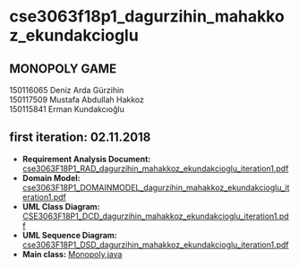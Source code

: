 # cse3063f18p1_dagurzihin_mahakkoz_ekundakcioglu
## MONOPOLY GAME

150116065 Deniz Arda Gürzihin  
150117509 Mustafa Abdullah Hakkoz  
150115841 Erman Kundakcıoğlu  



## first iteration: 02.11.2018

- **Requirement Analysis Document:** [cse3063F18P1_RAD_dagurzihin_mahakkoz_ekundakcioglu_iteration1.pdf](https://github.com/denizgurzihin/cse3063f18p1_dagurzihin_mahakkoz_ekundakcioglu/blob/master/iteration1/cse3063F18P1_RAD_dagurzihin_mahakkoz_ekundakcioglu_iteration1.pdf)  
- **Domain Model:** [cse3063F18P1_DOMAINMODEL_dagurzihin_mahakkoz_ekundakcioglu_iteration1.pdf](https://github.com/denizgurzihin/cse3063f18p1_dagurzihin_mahakkoz_ekundakcioglu/blob/master/iteration1/cse3063F18P1_DOMAINMODEL_dagurzihin_mahakkoz_ekundakcioglu_iteration1.pdf)  
- **UML Class Diagram:** [CSE3063F18P1_DCD_dagurzihin_mahakkoz_ekundakcioglu_iteration1.pdf](https://github.com/denizgurzihin/cse3063f18p1_dagurzihin_mahakkoz_ekundakcioglu/blob/master/iteration1/CSE3063F18P1_DCD_dagurzihin_mahakkoz_ekundakcioglu_iteration1.pdf)  
- **UML Sequence Diagram:** [cse3063F18P1_DSD_dagurzihin_mahakkoz_ekundakcioglu_iteration1.pdf](https://github.com/denizgurzihin/cse3063f18p1_dagurzihin_mahakkoz_ekundakcioglu/blob/master/iteration1/cse3063F18P1_DSD_dagurzihin_mahakkoz_ekundakcioglu_iteration1.pdf)  
- **Main class:** [Monopoly.java](https://github.com/denizgurzihin/cse3063f18p1_dagurzihin_mahakkoz_ekundakcioglu/blob/master/iteration1/Monopoly.java)  

